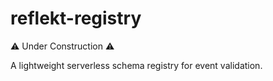 # reflekt-registry

:warning: Under Construction :warning:

A lightweight serverless schema registry for event validation.
